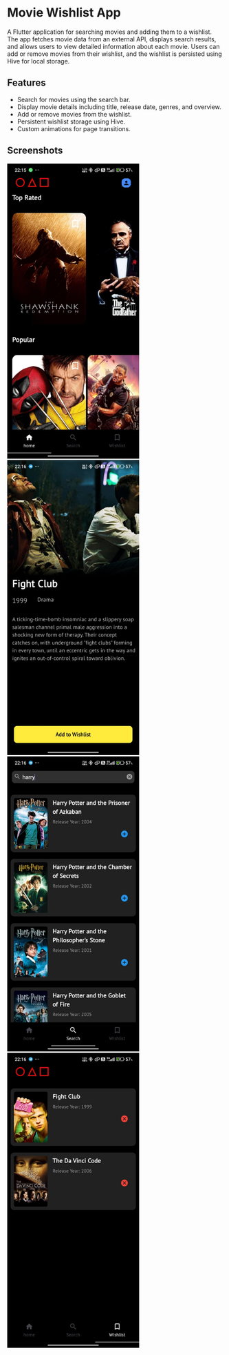 # Movie Wishlist App

A Flutter application for searching movies and adding them to a wishlist. The app fetches movie data from an external API, displays search results, and allows users to view detailed information about each movie. Users can add or remove movies from their wishlist, and the wishlist is persisted using Hive for local storage.

## Features

- Search for movies using the search bar.
- Display movie details including title, release date, genres, and overview.
- Add or remove movies from the wishlist.
- Persistent wishlist storage using Hive.
- Custom animations for page transitions.

## Screenshots

<img alt="homePage.jpeg" height="684" src="screenshots%2FhomePage.jpeg" />
<img alt="homePage.jpeg" height="684" src="screenshots%2FinfoPage%27.jpeg" />
<img alt="homePage.jpeg" height="684" src="screenshots%2FsearchPage.jpeg" />
<img alt="homePage.jpeg" height="684" src="screenshots%2FwishlistPage.jpeg" />


